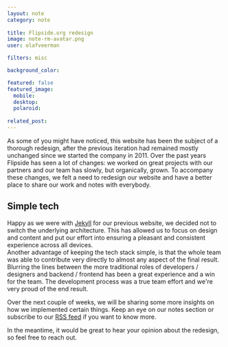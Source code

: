 ```yaml
---
layout: note
category: note
  
title: Flipside.org redesign
image: note-rm-avatar.png
user: olafveerman

filters: misc

background_color:

featured: false
featured_image: 
  mobile: 
  desktop: 
  polaroid:
  
related_post:
---
```

As some of you might have noticed, this website has been the subject of a thorough redesign, after the previous iteration had remained mostly unchanged since we started the company in 2011. Over the past years Flipside has seen a lot of changes: we worked on great projects with our partners and our team has slowly, but organically, grown. To accompany these changes, we felt a need to redesign our website and have a better place to share our work and notes with everybody.

## Simple tech
Happy as we were with [Jekyll](http://jekyllrb.com) for our previous website, we decided not to switch the underlying architecture. This has allowed us to focus on design and content and put our effort into ensuring a pleasant and consistent experience across all devices.  
Another advantage of keeping the tech stack simple, is that the whole team was able to contribute very directly to almost any aspect of the final result. Blurring the lines between the more traditional roles of developers / designers and backend / frontend has been a great experience and a win for the team. The development process was a true team effort and we're very proud of the end result.

Over the next couple of weeks, we will be sharing some more insights on how we implemented certain things. Keep an eye on our notes section or subscribe to our [RSS feed](http://flipside.org/feed.xml) if you want to know more.

In the meantime, it would be great to hear your opinion about the redesign, so feel free to reach out.
